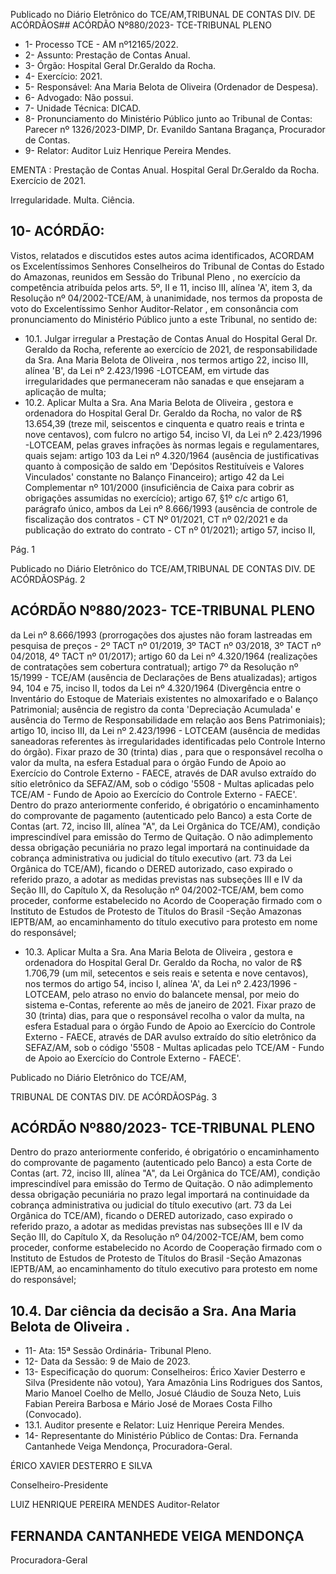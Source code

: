 Publicado  no  Diário  Eletrônico do TCE/AM,TRIBUNAL DE CONTAS DIV. DE ACÓRDÃOS## ACÓRDÃO Nº880/2023- TCE-TRIBUNAL PLENO

- 1- Processo TCE - AM nº12165/2022.
- 2- Assunto: Prestação de Contas Anual.
- 3- Órgão: Hospital Geral Dr.Geraldo da Rocha.
- 4- Exercício: 2021.
- 5- Responsável: Ana Maria Belota de Oliveira (Ordenador de Despesa).
- 6- Advogado: Não possui.
- 7- Unidade Técnica: DICAD.
- 8- Pronunciamento  do  Ministério  Público  junto  ao  Tribunal  de  Contas: Parecer  nº 1326/2023-DIMP, Dr. Evanildo Santana Bragança, Procurador de Contas.
- 9- Relator: Auditor Luiz Henrique Pereira Mendes.

EMENTA : Prestação  de  Contas  Anual.  Hospital Geral Dr.Geraldo da Rocha. Exercício de 2021.

Irregularidade. Multa. Ciência.

## 10-  ACÓRDÃO:

Vistos, relatados e discutidos estes autos acima identificados, ACORDAM os Excelentíssimos Senhores Conselheiros do Tribunal de Contas do Estado do Amazonas, reunidos em Sessão do Tribunal Pleno , no exercício da competência atribuída pelos arts. 5º, II e 11, inciso III, alínea 'A', item 3, da  Resolução  nº  04/2002-TCE/AM, à unanimidade, nos termos da proposta de voto do Excelentíssimo Senhor Auditor-Relator , em  consonância com  pronunciamento  do  Ministério  Público  junto  a  este  Tribunal,  no sentido de:

- 10.1. Julgar  irregular a  Prestação  de  Contas  Anual  do  Hospital  Geral  Dr. Geraldo da Rocha, referente ao exercício de 2021, de responsabilidade da Sra. Ana Maria Belota de Oliveira , nos termos artigo 22, inciso III, alínea 'B', da Lei nº 2.423/1996 -LOTCEAM,  em  virtude  das irregularidades  que  permaneceram  não  sanadas  e  que  ensejaram  a aplicação de multa;
- 10.2. Aplicar  Multa a Sra.  Ana  Maria  Belota  de  Oliveira , gestora  e ordenadora  do  Hospital  Geral  Dr.  Geraldo  da  Rocha,  no  valor  de R$ 13.654,39 (treze  mil,  seiscentos  e  cinquenta  e  quatro  reais  e  trinta  e nove centavos), com fulcro no artigo 54, inciso VI, da Lei nº 2.423/1996 -LOTCEAM, pelas graves infrações às normas legais e regulamentares, quais sejam: artigo 103 da Lei nº 4.320/1964 (ausência de justificativas quanto à composição de saldo em 'Depósitos Restituíveis  e  Valores  Vinculados'  constante  no  Balanço  Financeiro); artigo 42 da Lei Complementar nº 101/2000 (insuficiência de Caixa para cobrir as obrigações assumidas no exercício); artigo 67, §1º c/c artigo 61, parágrafo único, ambos da Lei nº 8.666/1993 (ausência de controle de  fiscalização  dos  contratos  -  CT  Nº  01/2021,  CT  nº  02/2021  e  da publicação do extrato do contrato - CT nº 01/2021); artigo 57, inciso II,

Pág. 1

Publicado  no  Diário  Eletrônico do TCE/AM,TRIBUNAL DE CONTAS DIV. DE ACÓRDÃOSPág. 2

## ACÓRDÃO Nº880/2023- TCE-TRIBUNAL PLENO

da Lei nº  8.666/1993 (prorrogações dos ajustes não foram lastreadas em pesquisa de preços - 2º TACT nº 01/2019, 3º TACT nº 03/2018, 3º TACT nº 04/2018, 4º TACT nº 01/2017); artigo 60 da Lei nº 4.320/1964 (realizações  de  contratações  sem  cobertura  contratual);  artigo  7º  da Resolução  nº  15/1999  -  TCE/AM  (ausência  de  Declarações  de  Bens atualizadas); artigos 94, 104 e 75, inciso II, todos da Lei nº 4.320/1964 (Divergência entre o Inventário do Estoque de Materiais existentes no almoxarifado  e  o  Balanço  Patrimonial;  ausência  de  registro  da  conta 'Depreciação  Acumulada'  e  ausência  do  Termo  de  Responsabilidade em  relação  aos  Bens  Patrimoniais);  artigo  10,  inciso  III,  da  Lei  nº 2.423/1996 - LOTCEAM (ausência de medidas saneadoras referentes às  irregularidades  identificadas  pelo  Controle  Interno  do  órgão).  Fixar prazo de 30 (trinta)  dias ,  para  que  o  responsável  recolha  o  valor  da multa, na esfera Estadual para o órgão Fundo de Apoio ao Exercício do Controle  Externo  -  FAECE,  através  de  DAR  avulso  extraído  do  sítio eletrônico da SEFAZ/AM, sob o código '5508 - Multas aplicadas pelo TCE/AM - Fundo de Apoio ao Exercício do Controle Externo - FAECE'. Dentro do prazo anteriormente conferido, é obrigatório o encaminhamento  do  comprovante  de  pagamento  (autenticado  pelo Banco)  a  esta  Corte  de  Contas  (art.  72,  inciso  III,  alínea  "A",  da  Lei Orgânica do TCE/AM), condição imprescindível para emissão do Termo de Quitação. O não adimplemento dessa obrigação pecuniária no prazo legal  importará na continuidade da cobrança administrativa ou judicial do  título  executivo  (art.  73  da  Lei  Orgânica  do  TCE/AM),  ficando  o DERED  autorizado,  caso  expirado  o  referido  prazo,  a  adotar  as medidas previstas nas subseções III e IV da Seção III, do Capítulo X, da  Resolução  nº  04/2002-TCE/AM,  bem  como  proceder,  conforme estabelecido  no  Acordo  de  Cooperação  firmado  com  o  Instituto  de Estudos  de Protesto de Títulos do Brasil -Seção  Amazonas  IEPTB/AM,  ao  encaminhamento  do  título  executivo  para  protesto  em nome do responsável;

- 10.3. Aplicar Multa a Sra. Ana  Maria Belota de Oliveira , gestora e ordenadora  do  Hospital  Geral  Dr.  Geraldo  da  Rocha,  no  valor  de  R$ 1.706,79 (um mil, setecentos e seis reais e setenta e nove centavos), nos  termos  do  artigo  54,  inciso  I,  alínea  'A',  da  Lei  nº 2.423/1996 - LOTCEAM, pelo atraso no envio do balancete mensal, por meio do sistema e-Contas, referente ao mês de janeiro de 2021. Fixar prazo de 30 (trinta)  dias, para  que  o  responsável  recolha  o  valor  da multa, na esfera Estadual para o órgão Fundo de Apoio ao Exercício do Controle  Externo  -  FAECE,  através  de  DAR  avulso  extraído  do  sítio eletrônico da SEFAZ/AM, sob o código '5508 - Multas aplicadas pelo TCE/AM - Fundo de Apoio ao Exercício do Controle Externo - FAECE'.

Publicado  no  Diário  Eletrônico do TCE/AM,

TRIBUNAL DE CONTAS DIV. DE ACÓRDÃOSPág. 3

## ACÓRDÃO Nº880/2023- TCE-TRIBUNAL PLENO

Dentro do prazo anteriormente conferido, é obrigatório o encaminhamento  do  comprovante  de  pagamento  (autenticado  pelo Banco)  a  esta  Corte  de  Contas  (art.  72,  inciso  III,  alínea  "A",  da  Lei Orgânica do TCE/AM), condição imprescindível para emissão do Termo de Quitação. O não adimplemento dessa obrigação pecuniária no prazo legal  importará na continuidade da cobrança administrativa ou judicial do  título  executivo  (art.  73  da  Lei  Orgânica  do  TCE/AM),  ficando  o DERED  autorizado,  caso  expirado  o  referido  prazo,  a  adotar  as medidas previstas nas subseções III e IV da Seção III, do Capítulo X, da  Resolução  nº  04/2002-TCE/AM,  bem  como  proceder,  conforme estabelecido  no  Acordo  de  Cooperação  firmado  com  o  Instituto  de Estudos  de Protesto de Títulos do Brasil -Seção  Amazonas  IEPTB/AM,  ao  encaminhamento  do  título  executivo  para  protesto  em nome do responsável;

## 10.4. Dar ciência da decisão a Sra. Ana Maria Belota de Oliveira .

- 11-  Ata: 15ª Sessão Ordinária- Tribunal Pleno.
- 12-  Data da Sessão: 9 de Maio de 2023.
- 13-  Especificação do quorum: Conselheiros: Érico Xavier Desterro e Silva (Presidente não votou), Yara Amazônia Lins Rodrigues dos Santos, Mario Manoel Coelho de Mello, Josué Cláudio de Souza Neto, Luis Fabian Pereira Barbosa e Mário José de Moraes Costa Filho (Convocado).
- 13.1. Auditor presente e Relator: Luiz Henrique Pereira Mendes.
- 14-  Representante do Ministério Público de Contas: Dra. Fernanda Cantanhede Veiga Mendonça, Procuradora-Geral.

ÉRICO XAVIER DESTERRO E SILVA

Conselheiro-Presidente

LUIZ HENRIQUE PEREIRA MENDES Auditor-Relator

## FERNANDA CANTANHEDE VEIGA MENDONÇA

Procuradora-Geral